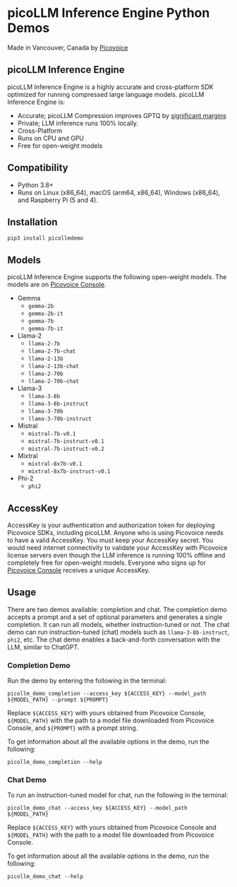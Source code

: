 # picoLLM Inference Engine Python Demos

Made in Vancouver, Canada by [Picovoice](https://picovoice.ai)

## picoLLM Inference Engine

picoLLM Inference Engine is a highly accurate and cross-platform SDK optimized for running compressed large language
models. picoLLM Inference Engine is:

- Accurate; picoLLM Compression improves GPTQ by [significant margins](https://picovoice.ai/blog/picollm-towards-optimal-llm-quantization/)
- Private; LLM inference runs 100% locally.
- Cross-Platform
- Runs on CPU and GPU
- Free for open-weight models

## Compatibility

- Python 3.8+
- Runs on Linux (x86_64), macOS (arm64, x86_64), Windows (x86_64), and Raspberry Pi (5 and 4).

## Installation

```console
pip3 install picollmdemo
```

## Models

picoLLM Inference Engine supports the following open-weight models. The models are on
[Picovoice Console](https://console.picovoice.ai/).

- Gemma
    - `gemma-2b`
    - `gemma-2b-it`
    - `gemma-7b`
    - `gemma-7b-it`
- Llama-2
    - `llama-2-7b`
    - `llama-2-7b-chat`
    - `llama-2-13b`
    - `llama-2-13b-chat`
    - `llama-2-70b`
    - `llama-2-70b-chat`
- Llama-3
    - `llama-3-8b`
    - `llama-3-8b-instruct`
    - `llama-3-70b`
    - `llama-3-70b-instruct`
- Mistral
    - `mistral-7b-v0.1`
    - `mistral-7b-instruct-v0.1`
    - `mistral-7b-instruct-v0.2`
- Mixtral
    - `mixtral-8x7b-v0.1`
    - `mixtral-8x7b-instruct-v0.1`
- Phi-2
  - `phi2`

## AccessKey

AccessKey is your authentication and authorization token for deploying Picovoice SDKs, including picoLLM. Anyone who is
using Picovoice needs to have a valid AccessKey. You must keep your AccessKey secret. You would need internet
connectivity to validate your AccessKey with Picovoice license servers even though the LLM inference is running 100%
offline and completely free for open-weight models. Everyone who signs up for
[Picovoice Console](https://console.picovoice.ai/) receives a unique AccessKey.

## Usage

There are two demos available: completion and chat. The completion demo accepts a prompt and a set of optional
parameters and generates a single completion. It can run all models, whether instruction-tuned or not. The chat demo can
run instruction-tuned (chat) models such as `llama-3-8b-instruct`, `phi2`, etc. The chat demo enables a back-and-forth
conversation with the LLM, similar to ChatGPT.

### Completion Demo

Run the demo by entering the following in the terminal:

```console
picollm_demo_completion --access_key ${ACCESS_KEY} --model_path ${MODEL_PATH} --prompt ${PROMPT}
```

Replace `${ACCESS_KEY}` with yours obtained from Picovoice Console, `${MODEL_PATH}` with the path to a model file
downloaded from Picovoice Console, and `${PROMPT}` with a prompt string.

To get information about all the available options in the demo, run the following:

```console
picollm_demo_completion --help
```

### Chat Demo

To run an instruction-tuned model for chat, run the following in the terminal:

```console
picollm_demo_chat --access_key ${ACCESS_KEY} --model_path ${MODEL_PATH}
```

Replace `${ACCESS_KEY}` with yours obtained from Picovoice Console and `${MODEL_PATH}` with the path to a model file
downloaded from Picovoice Console.

To get information about all the available options in the demo, run the following:

```console
picollm_demo_chat --help
```
